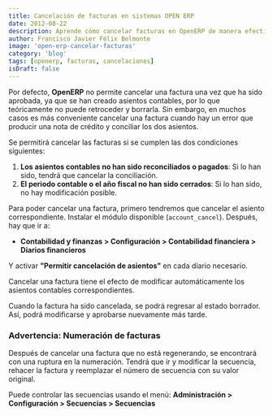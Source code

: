 ```yaml
---
title: Cancelación de facturas en sistemas OPEN ERP
date: 2012-08-22
description: Aprende cómo cancelar facturas en OpenERP de manera efectiva, cumpliendo con las condiciones necesarias y evitando errores comunes en la gestión contable.
author: Francisco Javier Félix Belmonte
image: 'open-erp-cancelar-facturas'
category: 'blog'
tags: [openerp, facturas, cancelaciones]
isDraft: false
---
```


Por defecto, **OpenERP** no permite cancelar una factura una vez que ha sido aprobada, ya que se han creado asientos
contables, por lo que teóricamente no puede retroceder y borrarla. Sin embargo, en muchos casos es más conveniente
cancelar una factura cuando hay un error que producir una nota de crédito y conciliar los dos asientos.

Se permitirá cancelar las facturas si se cumplen las dos condiciones siguientes:

1. **Los asientos contables no han sido reconciliados o pagados**: Si lo han sido, tendrá que cancelar la conciliación.
2. **El periodo contable o el año fiscal no han sido cerrados**: Si lo han sido, no hay modificación posible.

Para poder cancelar una factura, primero tendremos que cancelar el asiento correspondiente. Instalar el módulo
disponible (`account_cancel`). Después, hay que ir a:

- **Contabilidad y finanzas > Configuración > Contabilidad financiera > Diarios financieros**

Y activar **"Permitir cancelación de asientos"** en cada diario necesario.

Cancelar una factura tiene el efecto de modificar automáticamente los asientos contables correspondientes.

Cuando la factura ha sido cancelada, se podrá regresar al estado borrador. Así, podrá modificarse y aprobarse nuevamente
más tarde.

### Advertencia: Numeración de facturas

Después de cancelar una factura que no está regenerando, se encontrará con una ruptura en la numeración. Tendrá que ir y
modificar la secuencia, rehacer la factura y reemplazar el número de secuencia con su valor original.

Puede controlar las secuencias usando el menú:
**Administración > Configuración > Secuencias > Secuencias**
